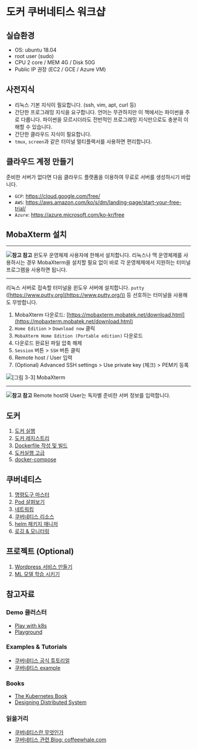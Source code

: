 # 도커 쿠버네티스 워크샵

## 실습환경

- OS: ubuntu 18.04
- root user (sudo)
- CPU 2 core / MEM 4G / Disk 50G
- Public IP 권장 (EC2 / GCE / Azure VM)

## 사전지식
- 리눅스 기본 지식이 필요합니다. (ssh, vim, apt, curl 등)
- 간단한 프로그래밍 지식을 요구합니다. 언어는 무관하지만 이 책에서는 파이썬을 주로 다룹니다. 파이썬을 모르시더라도 전반적인 프로그래밍 지식만으로도 충분히 이해할 수 있습니다.
- 간단한 클라우드 지식이 필요합니다.
- `tmux`, `screen`과 같은 터미널 멀티플랙서를 사용하면 편리합니다.

## 클라우드 계정 만들기

준비한 서버가 없다면 다음 클라우드 플랫폼을 이용하여 무료로 서버를 생성하시기 바랍니다.

- `GCP`: https://cloud.google.com/free/
- `AWS`: https://aws.amazon.com/ko/s/dm/landing-page/start-your-free-trial/
- `Azure`: https://azure.microsoft.com/ko-kr/free

## MobaXterm 설치

---

**![참고](info.png) 참고** 윈도우 운영체제 사용자에 한해서 설치합니다. 리눅스나 맥 운영체제를 사용하시는 경우 MobaXterm을 설치할 필요 없이 바로 각 운영체제에서 지원하는 터미널 프로그램을 사용하면 됩니다.

---

리눅스 서버로 접속할 터미널을 윈도우 서버에 설치합니다. `putty` ([https://www.putty.org](https://www.putty.org/)) 등 선호하는 터미널을 사용해도 무방합니다.

1. MobaXterm 다운로드: [https://mobaxterm.mobatek.net/download.html](https://mobaxterm.mobatek.net/download.html)
2. `Home Edition` > `Download now` 클릭
3. `MobaXterm Home Edition (Portable edition)` 다운로드
4. 다운로드 완료된 파일 압축 해제
5. `Session` 버튼 > `SSH` 버튼 클릭
6. Remote host / User 입력
7. (Optional) Advanced SSH settings > Use private key (체크) > PEM키 등록

![[그림 3-3] MobaXterm](https://github.com/hongkunyoo/handson-k8s/raw/master/03-install/03-03.png)

---

**![참고](info.png) 참고** Remote host와 User는 독자별 준비한 서버 정보를 입력합니다.


## 도커

1. [도커 실행](docker/01.md)
2. [도커 레지스트리](docker/02.md)
3. [Dockerfile 작성 및 빌드](docker/03.md)
4. [도커실행 고급](docker/04.md)
5. [docker-compose](docker/05.md)

## 쿠버네티스

1. [명령도구 마스터](k8s/01.md)
2. [Pod 살펴보기](k8s/02.md)
3. [네트워킹](k8s/03.md)
4. [쿠버네티스 리소스](k8s/04.md)
5. [helm 패키지 매니저](k8s/05.md)
6. [로깅 & 모니터링](k8s/06.md)

## 프로젝트 (Optional)

1. [Wordpress 서비스 만들기](project/01.md)
2. [ML 모델 학습 시키기](project/02.md)

## 참고자료

### Demo 클러스터
- [Play with k8s](https://labs.play-with-k8s.com/)
- [Playground](https://www.katacoda.com/courses/kubernetes/playground)

### Examples & Tutorials
- [쿠버네티스 공식 튜토리얼](https://kubernetes.io/docs/tutorials/)
- [쿠버네티스 example](https://kubernetesbyexample.com/)

### Books
- [The Kubernetes Book](https://www.amazon.com/Kubernetes-Book-Version-January-2018-ebook/dp/B072TS9ZQZ/ref=sr_1_3?ie=UTF8&qid=1528625195&sr=8-3&keywords=kubernetes&dpID=41SyKBO3UcL&preST=_SX342_QL70_&dpSrc=srch)
- [Designing Distributed System](https://azure.microsoft.com/en-us/resources/designing-distributed-systems/en-us/)

### 읽을거리
- [쿠버네티스란 무엇인가](https://subicura.com/2019/05/19/kubernetes-basic-1.html)
- [쿠버네티스 관련 Blog: coffeewhale.com](https://coffeewhale.com)